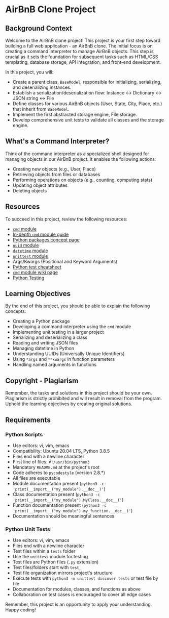 # AirBnB Clone Project

## Background Context

Welcome to the AirBnB clone project! This project is your first step toward building a full web application - an AirBnB clone. The initial focus is on creating a command interpreter to manage AirBnB objects. This step is crucial as it sets the foundation for subsequent tasks such as HTML/CSS templating, database storage, API integration, and front-end development.

In this project, you will:

- Create a parent class, `BaseModel`, responsible for initializing, serializing, and deserializing instances.
- Establish a serialization/deserialization flow: Instance <-> Dictionary <-> JSON string <-> File
- Define classes for various AirBnB objects (User, State, City, Place, etc.) that inherit from `BaseModel`.
- Implement the first abstracted storage engine, File storage.
- Develop comprehensive unit tests to validate all classes and the storage engine.

## What's a Command Interpreter?

Think of the command interpreter as a specialized shell designed for managing objects in our AirBnB project. It enables the following actions:

- Creating new objects (e.g., User, Place)
- Retrieving objects from files or databases
- Performing operations on objects (e.g., counting, computing stats)
- Updating object attributes
- Deleting objects

## Resources

To succeed in this project, review the following resources:

- [`cmd` module](https://docs.python.org/3/library/cmd.html)
- [In-depth `cmd` module guide](https://pymotw.com/3/cmd/)
- [Python packages concept page](https://packaging.python.org/tutorials/packaging-projects/)
- [`uuid` module](https://docs.python.org/3/library/uuid.html)
- [`datetime` module](https://docs.python.org/3/library/datetime.html)
- [`unittest` module](https://docs.python.org/3/library/unittest.html)
- Args/Kwargs (Positional and Keyword Arguments)
- [Python test cheatsheet](https://www.pythonsheets.com/notes/python-tests.html)
- [`cmd` module wiki page](https://en.wikipedia.org/wiki/Cmd.exe)
- [Python Testing](https://realpython.com/python-testing/)

## Learning Objectives

By the end of this project, you should be able to explain the following concepts:

- Creating a Python package
- Developing a command interpreter using the `cmd` module
- Implementing unit testing in a larger project
- Serializing and deserializing a class
- Reading and writing JSON files
- Managing datetime in Python
- Understanding UUIDs (Universally Unique Identifiers)
- Using `*args` and `**kwargs` in function parameters
- Handling named arguments in functions

## Copyright - Plagiarism

Remember, the tasks and solutions in this project should be your own. Plagiarism is strictly prohibited and will result in removal from the program. Uphold the learning objectives by creating original solutions.

## Requirements

### Python Scripts

- Use editors: vi, vim, emacs
- Compatibility: Ubuntu 20.04 LTS, Python 3.8.5
- Files end with a newline character
- First line of files: `#!/usr/bin/python3`
- Mandatory `README.md` at the project's root
- Code adheres to `pycodestyle` (version 2.8.*)
- All files are executable
- Module documentation present (`python3 -c 'print(__import__("my_module").__doc__)'`)
- Class documentation present (`python3 -c 'print(__import__("my_module").MyClass.__doc__)'`)
- Function documentation present (`python3 -c 'print(__import__("my_module").my_function.__doc__)'`)
- Documentation should be meaningful sentences

### Python Unit Tests

- Use editors: vi, vim, emacs
- Files end with a newline character
- Test files within a `tests` folder
- Use the `unittest` module for testing
- Test files are Python files (`.py` extension)
- Test files/folders start with `test_`
- Test file organization mirrors project's structure
- Execute tests with `python3 -m unittest discover tests` or test file by file
- Documentation for modules, classes, and functions as above
- Collaboration on test cases is encouraged to cover all edge cases

Remember, this project is an opportunity to apply your understanding. Happy coding!

